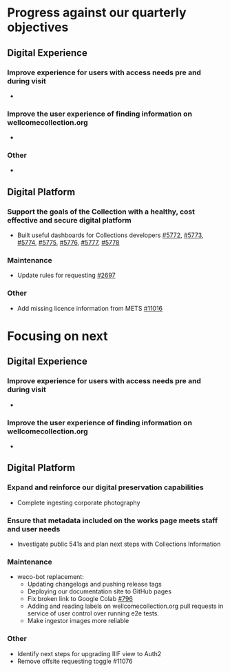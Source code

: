 # Progress against our quarterly objectives
## Digital Experience
### Improve experience for users with access needs pre and during visit
- 

### Improve the user experience of finding information on wellcomecollection.org
-	

### Other
- 

## Digital Platform
### Support the goals of the Collection with a healthy, cost effective and secure digital platform
- Built useful dashboards for Collections developers [#5772](https://github.com/wellcomecollection/platform/issues/5772), [#5773](https://github.com/wellcomecollection/platform/issues/5773), [#5774](https://github.com/wellcomecollection/platform/issues/5774), [#5775](https://github.com/wellcomecollection/platform/issues/5775), [#5776](https://github.com/wellcomecollection/platform/issues/5776), [#5777](https://github.com/wellcomecollection/platform/issues/5777), [#5778](https://github.com/wellcomecollection/platform/issues/5778)

### Maintenance
- Update rules for requesting [#2697](https://github.com/wellcomecollection/catalogue-pipeline/issues/2697)

### Other
-	Add missing licence information from METS [#11016](https://github.com/wellcomecollection/wellcomecollection.org/issues/11016)


# Focusing on next
## Digital Experience
### Improve experience for users with access needs pre and during visit
- 

### Improve the user experience of finding information on wellcomecollection.org
- 

## Digital Platform
### Expand and reinforce our digital preservation capabilities
- Complete ingesting corporate photography

### Ensure that metadata included on the works page meets staff and user needs
-	Investigate public 541s and plan next steps with Collections Information

### Maintenance
- weco-bot replacement:
    - Updating changelogs and pushing release tags
    - Deploying our documentation site to GitHub pages
    - Fix broken link to Google Colab [#796](https://github.com/wellcomecollection/catalogue-api/issues/796)
    - Adding and reading labels on wellcomecollection.org pull requests in service of user control over running e2e tests.
    - Make ingestor images more reliable


### Other
- Identify next steps for upgrading IIIF view to Auth2
- Remove offsite requesting toggle #11076
